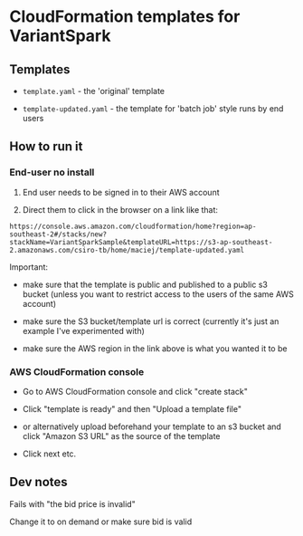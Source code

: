 # CloudFormation templates for VariantSpark

## Templates

* `template.yaml` - the 'original' template

* `template-updated.yaml` - the template for 'batch job' style runs by end users

## How to run it

### End-user no install

1. End user needs to be signed in to their AWS account

2. Direct them to click in the browser on a link like that:

```
https://console.aws.amazon.com/cloudformation/home?region=ap-southeast-2#/stacks/new?stackName=VariantSparkSample&templateURL=https://s3-ap-southeast-2.amazonaws.com/csiro-tb/home/maciej/template-updated.yaml
```

Important:

* make sure that the template is public and published to a public s3 bucket (unless you want to restrict access to the users of the same AWS account)

* make sure the S3 bucket/template url is correct (currently it's just an example I've experimented with)

* make sure the AWS region in the link above is what you wanted it to be


### AWS CloudFormation console

* Go to AWS CloudFormation console and click "create stack"

* Click "template is ready" and then "Upload a template file"

* or alternatively upload beforehand your template to an s3 bucket and  click "Amazon S3 URL" as the source of the template

* Click next etc.


## Dev notes

Fails with "the bid price is invalid"

Change it to on demand or make sure bid is valid


